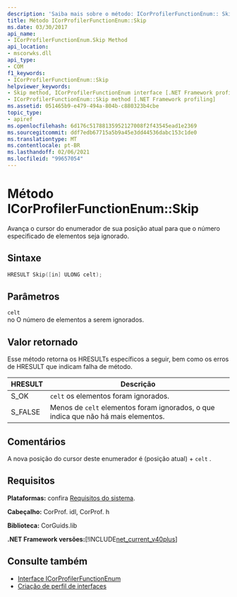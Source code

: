 ```yaml
---
description: 'Saiba mais sobre o método: ICorProfilerFunctionEnum:: Skip'
title: Método ICorProfilerFunctionEnum::Skip
ms.date: 03/30/2017
api_name:
- ICorProfilerFunctionEnum.Skip Method
api_location:
- mscorwks.dll
api_type:
- COM
f1_keywords:
- ICorProfilerFunctionEnum::Skip
helpviewer_keywords:
- Skip method, ICorProfilerFunctionEnum interface [.NET Framework profiling]
- ICorProfilerFunctionEnum::Skip method [.NET Framework profiling]
ms.assetid: 051465b9-e479-494a-804b-c880323b4cbe
topic_type:
- apiref
ms.openlocfilehash: 6d176c51788135952127008f2f43545ead1e2369
ms.sourcegitcommit: ddf7edb67715a5b9a45e3dd44536dabc153c1de0
ms.translationtype: MT
ms.contentlocale: pt-BR
ms.lasthandoff: 02/06/2021
ms.locfileid: "99657054"
---
```

# <a name="icorprofilerfunctionenumskip-method"></a>Método ICorProfilerFunctionEnum::Skip

Avança o cursor do enumerador de sua posição atual para que o número especificado de elementos seja ignorado.  
  
## <a name="syntax"></a>Sintaxe  
  
```cpp  
HRESULT Skip([in] ULONG celt);  
```  
  
## <a name="parameters"></a>Parâmetros  

 `celt`  
 no O número de elementos a serem ignorados.  
  
## <a name="return-value"></a>Valor retornado  

 Esse método retorna os HRESULTs específicos a seguir, bem como os erros de HRESULT que indicam falha de método.  
  
|HRESULT|Descrição|  
|-------------|-----------------|  
|S_OK|`celt` os elementos foram ignorados.|  
|S_FALSE|Menos de `celt` elementos foram ignorados, o que indica que não há mais elementos.|  
  
## <a name="remarks"></a>Comentários  

 A nova posição do cursor deste enumerador é (posição atual) + `celt` .  
  
## <a name="requirements"></a>Requisitos  

 **Plataformas:** confira [Requisitos do sistema](../../get-started/system-requirements.md).  
  
 **Cabeçalho:** CorProf. idl, CorProf. h  
  
 **Biblioteca:** CorGuids.lib  
  
 **.NET Framework versões:**[!INCLUDE[net_current_v40plus](../../../../includes/net-current-v40plus-md.md)]  
  
## <a name="see-also"></a>Consulte também

- [Interface ICorProfilerFunctionEnum](icorprofilerfunctionenum-interface.md)
- [Criação de perfil de interfaces](profiling-interfaces.md)
